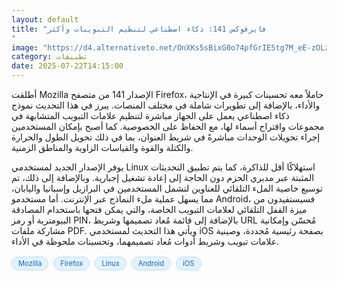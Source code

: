 ```yaml
---
layout: default
title: "فايرفوكس 141: ذكاء اصطناعي لتنظيم التبويبات وأكثر
"
image: "https://d4.alternativeto.net/OnXKs5sBixG0o74pfGrIE5tg7M_eE-zOLzUe0WvxJmg/rs:fill:1520:760:0/g:ce:0:0/YWJzOi8vZGlzdC9jb250ZW50LzE3NTMxOTA2NjM0OTYucG5n.png"
category: تطبيقات
date: 2025-07-22T14:15:00
---
```


أطلقت Mozilla الإصدار 141 من متصفح Firefox، حاملاً معه تحسينات كبيرة في الإنتاجية والأداء، بالإضافة إلى تطويرات شاملة في مختلف المنصات. يبرز في هذا التحديث نموذج ذكاء اصطناعي يعمل على الجهاز مباشرة لتنظيم علامات التبويب المتشابهة في مجموعات واقتراح أسماء لها، مع الحفاظ على الخصوصية. كما أصبح بإمكان المستخدمين إجراء تحويلات الوحدات مباشرةً في شريط العنوان، بما في ذلك تحويل الطول والحرارة والكتلة والقوة والقياسات الزاوية والمناطق الزمنية.

يوفر الإصدار الجديد لمستخدمي Linux استهلاكًا أقل للذاكرة، كما يتم تطبيق التحديثات المثبتة عبر مديري الحزم دون الحاجة إلى إعادة تشغيل إجبارية. وبالإضافة إلى ذلك، تم توسيع خاصية الملء التلقائي للعناوين لتشمل المستخدمين في البرازيل وإسبانيا واليابان، مما يسهل عملية ملء النماذج عبر الإنترنت. أما مستخدمو Android، فسيستفيدون من ميزة القفل التلقائي لعلامات التبويب الخاصة، والتي يمكن فتحها باستخدام المصادقة البيومترية أو رمز PIN، بالإضافة إلى قائمة مُعاد تصميمها وشريط URL مُحسّن وإمكانية مشاركة ملفات PDF. ويأتي هذا التحديث لمستخدمي iOS بصفحة رئيسية مُجددة، وصينية علامات تبويب وشريط أدوات مُعاد تصميمهما، وتحسينات ملحوظة في الأداء.

<div style="margin-top:2px; margin-bottom:2px;"><a href="https://bidjadraft.github.io/?query=Mozilla" style="background:#e3f2fd; color:#1565c0; font-size:80%; border-radius:12px; padding:3px 10px; margin:2px 4px 2px 0; display:inline-block; border:1px solid #bbdefb; text-decoration:none;">Mozilla</a> <a href="https://bidjadraft.github.io/?query=Firefox" style="background:#e3f2fd; color:#1565c0; font-size:80%; border-radius:12px; padding:3px 10px; margin:2px 4px 2px 0; display:inline-block; border:1px solid #bbdefb; text-decoration:none;">Firefox</a> <a href="https://bidjadraft.github.io/?query=Linux" style="background:#e3f2fd; color:#1565c0; font-size:80%; border-radius:12px; padding:3px 10px; margin:2px 4px 2px 0; display:inline-block; border:1px solid #bbdefb; text-decoration:none;">Linux</a> <a href="https://bidjadraft.github.io/?query=Android" style="background:#e3f2fd; color:#1565c0; font-size:80%; border-radius:12px; padding:3px 10px; margin:2px 4px 2px 0; display:inline-block; border:1px solid #bbdefb; text-decoration:none;">Android</a> <a href="https://bidjadraft.github.io/?query=iOS" style="background:#e3f2fd; color:#1565c0; font-size:80%; border-radius:12px; padding:3px 10px; margin:2px 4px 2px 0; display:inline-block; border:1px solid #bbdefb; text-decoration:none;">iOS</a></div><br><br>
